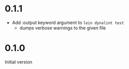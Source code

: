 # 0.1.1

- Add :output keyword argument to `lein dynalint test`
  - dumps verbose warnings to the given file

# 0.1.0

Initial version
